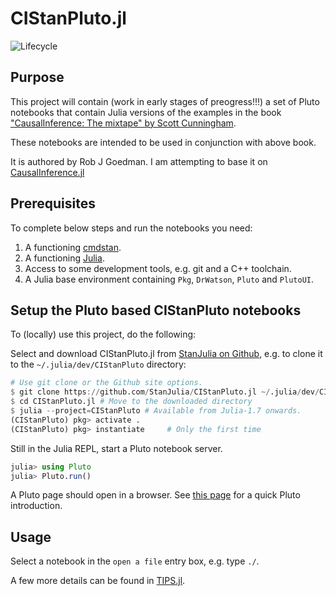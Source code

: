 # CIStanPluto.jl

![Lifecycle](https://img.shields.io/badge/lifecycle-experimental-orange.svg)<!--
![Lifecycle](https://img.shields.io/badge/lifecycle-maturing-blue.svg)
![Lifecycle](https://img.shields.io/badge/lifecycle-stable-green.svg)
![Lifecycle](https://img.shields.io/badge/lifecycle-retired-orange.svg)
![Lifecycle](https://img.shields.io/badge/lifecycle-archived-red.svg)
![Lifecycle](https://img.shields.io/badge/lifecycle-dormant-blue.svg) -->

## Purpose

This project will contain (work in early stages of preogress!!!) a set of Pluto notebooks that contain Julia versions of the examples in the book ["CausalInference: The mixtape" by Scott Cunningham](https://www.scunning.com/mixtape.html).

These notebooks are intended to be used in conjunction with above book.

It is authored by Rob J Goedman. I am attempting to base it on [CausalInference.jl](https://github.com/mschauer/CausalInference.jl)

## Prerequisites

To complete below steps and run the notebooks you need:

1. A functioning [cmdstan](https://mc-stan.org/users/interfaces/cmdstan.html).
2. A functioning [Julia](https://julialang.org/downloads/).
3. Access to some development tools, e.g. git and a C++ toolchain.
4. A Julia base environment containing `Pkg`, `DrWatson`, `Pluto` and `PlutoUI`.

## Setup the Pluto based CIStanPluto notebooks

To (locally) use this project, do the following:

Select and download CIStanPluto.jl from [StanJulia on Github](https://github.com/StanJulia/), e.g. to clone it to the `~/.julia/dev/CIStanPluto` directory:
```Julia
# Use git clone or the Github site options.
$ git clone https://github.com/StanJulia/CIStanPluto.jl ~/.julia/dev/CIStanPluto
$ cd CIStanPluto.jl # Move to the downloaded directory
$ julia --project=CIStanPluto # Available from Julia-1.7 onwards.
(CIStanPluto) pkg> activate .
(CIStanPluto) pkg> instantiate     # Only the first time
```

Still in the Julia REPL, start a Pluto notebook server.
```Julia
julia> using Pluto
julia> Pluto.run()
```

A Pluto page should open in a browser. See [this page](https://www.juliafordatascience.com/first-steps-5-pluto/) for a quick Pluto introduction.

## Usage

Select a notebook in the `open a file` entry box, e.g. type `./`.

A few more details can be found in [TIPS.jl](https://github.com/StanJulia/CIStanPluto.jl/blob/master/TIPS.md).
